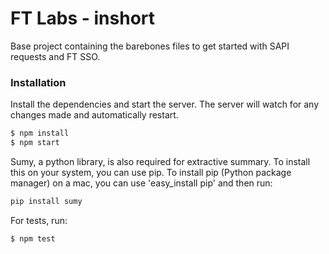 # FT Labs - inshort

Base project containing the barebones files to get started with SAPI requests and FT SSO.
### Installation

Install the dependencies and start the server. The server will watch for any changes made and automatically restart.

```sh
$ npm install
$ npm start
```

Sumy, a python library, is also required for extractive summary. To install this on your system, you can use pip. 
To install pip (Python package manager) on a mac, you can use 'easy_install pip' and then run:

```sh
pip install sumy
```

For tests, run:

```sh
$ npm test
```

